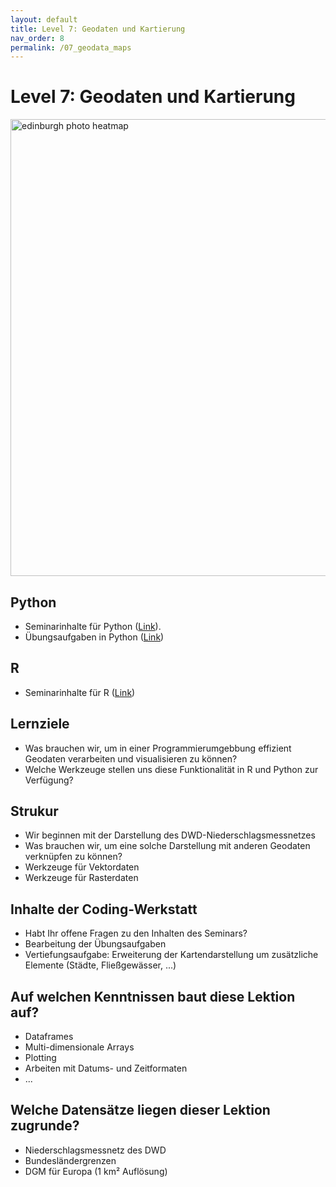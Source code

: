 ```yaml
---
layout: default
title: Level 7: Geodaten und Kartierung
nav_order: 8
permalink: /07_geodata_maps
---
```



# Level 7: Geodaten und Kartierung

<a data-flickr-embed="true" href="https://www.flickr.com/photos/stevefaeembra/3598407845/" title="edinburgh photo heatmap"><img src="https://live.staticflickr.com/2427/3598407845_e64a999d10_b.jpg" width="1024" height="731" alt="edinburgh photo heatmap"></a><script async src="//embedr.flickr.com/assets/client-code.js" charset="utf-8"></script>

## Python

- Seminarinhalte für Python ([Link](python/mastering-geodata-in-python.html)).
- Übungsaufgaben in Python ([Link](python/uebung/uebung.html))

## R

- Seminarinhalte für R ([Link](R/mastering-geodata-in-r.html))


## Lernziele

- Was brauchen wir, um in einer Programmierumgebbung effizient Geodaten verarbeiten
und visualisieren zu können?
- Welche Werkzeuge stellen uns diese Funktionalität in R und Python zur Verfügung?

## Strukur

- Wir beginnen mit der Darstellung des DWD-Niederschlagsmessnetzes
- Was brauchen wir, um eine solche Darstellung mit anderen Geodaten verknüpfen zu können?
- Werkzeuge für Vektordaten
- Werkzeuge für Rasterdaten

## Inhalte der Coding-Werkstatt

- Habt Ihr offene Fragen zu den Inhalten des Seminars?
- Bearbeitung der Übungsaufgaben
- Vertiefungsaufgabe: Erweiterung der Kartendarstellung um zusätzliche Elemente (Städte, Fließgewässer, ...)


## Auf welchen Kenntnissen baut diese Lektion auf?

- Dataframes
- Multi-dimensionale Arrays
- Plotting
- Arbeiten mit Datums- und Zeitformaten
- ...

## Welche Datensätze liegen dieser Lektion zugrunde?

- Niederschlagsmessnetz des DWD
- Bundesländergrenzen
- DGM für Europa (1 km² Auflösung)

